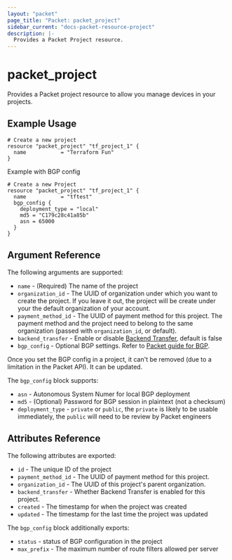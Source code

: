 ```yaml
---
layout: "packet"
page_title: "Packet: packet_project"
sidebar_current: "docs-packet-resource-project"
description: |-
  Provides a Packet Project resource.
---
```


# packet\_project

Provides a Packet project resource to allow you manage devices
in your projects.

## Example Usage

```hcl
# Create a new project
resource "packet_project" "tf_project_1" {
  name           = "Terraform Fun"
}
```

Example with BGP config

```hcl
# Create a new Project
resource "packet_project" "tf_project_1" {
  name           = "tftest"
  bgp_config {
    deployment_type = "local"
    md5 = "C179c28c41a85b"
    asn = 65000
  }
}
```

## Argument Reference

The following arguments are supported:

* `name` - (Required) The name of the project
* `organization_id` - The UUID of organization under which you want to create the project. If you leave it out, the project will be create under your the default organization of your account.
* `payment_method_id` - The UUID of payment method for this project. The payment method and the project need to belong to the same organization (passed with `organization_id`, or default).
* `backend_transfer` - Enable or disable [Backend Transfer](https://support.packet.com/kb/articles/backend-transfer), default is false
* `bgp_config` - Optional BGP settings. Refer to [Packet guide for BGP](https://support.packet.com/kb/articles/bgp).

Once you set the BGP config in a project, it can't be removed (due to a limitation in the Packet API). It can be updated.

The `bgp_config` block supports:

* `asn` - Autonomous System Numer for local BGP deployment
* `md5` - (Optional) Password for BGP session in plaintext (not a checksum)
* `deployment_type` - `private` or `public`, the `private` is likely to be usable immediately, the `public` will need to be review by Packet engineers

## Attributes Reference

The following attributes are exported:

* `id` - The unique ID of the project
* `payment_method_id` - The UUID of payment method for this project. 
* `organization_id` - The UUID of this project's parent organization.
* `backend_transfer` - Whether Backend Transfer is enabled for this project.
* `created` - The timestamp for when the project was created
* `updated` - The timestamp for the last time the project was updated

The `bgp_config` block additionally exports: 

* `status` - status of BGP configuration in the project
* `max_prefix` - The maximum number of route filters allowed per server
